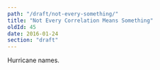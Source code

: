 ```yaml
---
path: "/draft/not-every-something/"
title: "Not Every Correlation Means Something"
oldId: 45
date: 2016-01-24
section: "draft"
---
```

Hurricane names.
